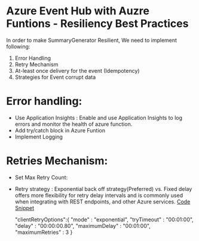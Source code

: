 # Azure Event Hub with Auzre Funtions - Resiliency Best Practices
In order to make SummaryGenerator Resilient, We need to implement following:
1. Error Handling
2. Retry Mechanism
3. At-least once delivery for the event (Idempotency)
4. Strategies for Event corrupt data

# Error handling:
  * Use Application Insights : Enable and use Application Insights to log errors and monitor the health of azure function.
  * Add try/catch block in Azure Funtion
  * Implement Logging 

# Retries Mechanism:
  * Set Max Retry Count:
  * Retry strategy : Exponential back off strategy(Preferred) vs. Fixed delay offers more flexibility for retry delay intervals and is commonly used when integrating with REST endpoints, and other Azure services. [Code Snippet](https://learn.microsoft.com/en-us/azure/azure-functions/functions-bindings-event-hubs?tabs=in-process%2Cextensionv5&pivots=programming-language-csharp#host-json)
    
     "clientRetryOptions":{
                "mode" : "exponential",
                "tryTimeout" : "00:01:00",
                "delay" : "00:00:00.80",
                "maximumDelay" : "00:01:00",
                "maximumRetries" : 3
            }
   
  

